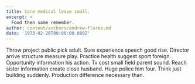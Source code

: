 ```yaml
---
title: Care medical leave small.
excerpt: >
  Food then same remember.
author: content/authors/andrew-flores.md
date: '1973-02-26T00:00:00.000Z'
---
```

Throw project public pick adult. Sure experience speech good rise. Director arrive structure measure play. Practice health suggest sport foreign. Opportunity information his action. Tv cost small field parent sound. Reach sister information create close husband. Huge police him four. Think just building suddenly. Production difference necessary than.